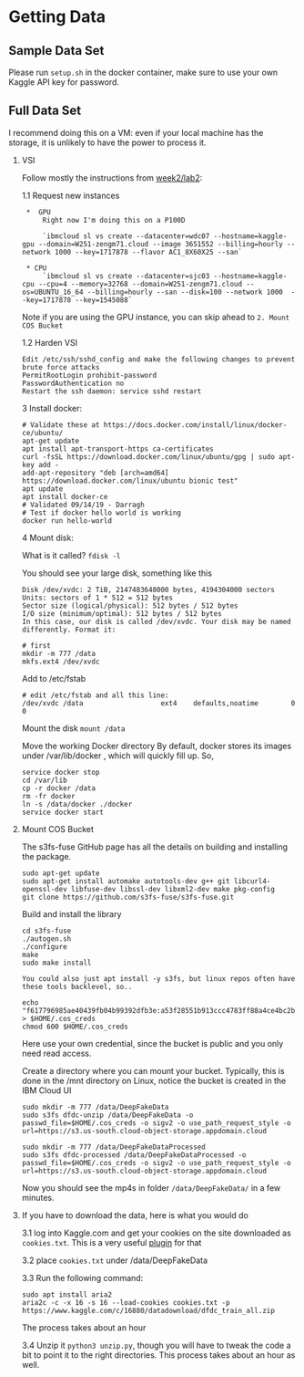 # Getting Data

## Sample Data Set
Please run `setup.sh` in the docker container, make sure to use your own Kaggle API key for password. 

## Full Data Set
I recommend doing this on a VM: even if your local machine has the storage, it is unlikely to have the power to process it. 

1. VSI

    Follow mostly the instructions from [week2/lab2](https://github.com/MIDS-scaling-up/v2/tree/master/week02/lab2):

    1.1 Request new instances 
        
        *  GPU
            Right now I'm doing this on a P100D

            `ibmcloud sl vs create --datacenter=wdc07 --hostname=kaggle-gpu --domain=W251-zengm71.cloud --image 3651552 --billing=hourly --network 1000 --key=1717878 --flavor AC1_8X60X25 --san`
        
        * CPU
            `ibmcloud sl vs create --datacenter=sjc03 --hostname=kaggle-cpu --cpu=4 --memory=32768 --domain=W251-zengm71.cloud --os=UBUNTU_16_64 --billing=hourly --san --disk=100 --network 1000  --key=1717878 --key=1545088`

    Note if you are using the GPU instance, you can skip ahead to `2. Mount COS Bucket`
    
    1.2 Harden VSI
        
    ```
    Edit /etc/ssh/sshd_config and make the following changes to prevent brute force attacks
    PermitRootLogin prohibit-password
    PasswordAuthentication no
    Restart the ssh daemon: service sshd restart
    ```

    3 Install docker:
        
    ```
    # Validate these at https://docs.docker.com/install/linux/docker-ce/ubuntu/
    apt-get update
    apt install apt-transport-https ca-certificates 
    curl -fsSL https://download.docker.com/linux/ubuntu/gpg | sudo apt-key add -
    add-apt-repository "deb [arch=amd64] https://download.docker.com/linux/ubuntu bionic test" 
    apt update 
    apt install docker-ce
    # Validated 09/14/19 - Darragh
    # Test if docker hello world is working
    docker run hello-world
    ```

    4 Mount disk:

    What is it called?    `fdisk -l`

    You should see your large disk, something like this
    ```
    Disk /dev/xvdc: 2 TiB, 2147483648000 bytes, 4194304000 sectors
    Units: sectors of 1 * 512 = 512 bytes
    Sector size (logical/physical): 512 bytes / 512 bytes
    I/O size (minimum/optimal): 512 bytes / 512 bytes
    In this case, our disk is called /dev/xvdc. Your disk may be named differently. Format it:
    ```
    
    ```
    # first
    mkdir -m 777 /data
    mkfs.ext4 /dev/xvdc
    ```
    Add to /etc/fstab

    ```
    # edit /etc/fstab and all this line:
    /dev/xvdc /data                   ext4    defaults,noatime        0 0
    ```
    Mount the disk    `mount /data`

    Move the working Docker directory
    By default, docker stores its images under /var/lib/docker , which will quickly fill up. So,
    ```
    service docker stop
    cd /var/lib
    cp -r docker /data
    rm -fr docker
    ln -s /data/docker ./docker
    service docker start
    ```
2. Mount COS Bucket

    The s3fs-fuse GitHub page has all the details on building and installing the package.
    ```
    sudo apt-get update
    sudo apt-get install automake autotools-dev g++ git libcurl4-openssl-dev libfuse-dev libssl-dev libxml2-dev make pkg-config
    git clone https://github.com/s3fs-fuse/s3fs-fuse.git
    ```
    Build and install the library
    ```
    cd s3fs-fuse
    ./autogen.sh
    ./configure
    make
    sudo make install

    You could also just apt install -y s3fs, but linux repos often have these tools backlevel, so..
    ```
    ```
    echo "f617796985ae40439fb04b99392dfb3e:a53f28551b913ccc4783ff88a4ce4bc2b72b0e655cbe5dc5" > $HOME/.cos_creds
    chmod 600 $HOME/.cos_creds
    ```
    Here use your own credential, since the bucket is public and you only need read access. 

   
    Create a directory where you can mount your bucket. Typically, this is done in the /mnt directory on Linux, notice the bucket is created in the IBM Cloud UI
    ```
    sudo mkdir -m 777 /data/DeepFakeData
    sudo s3fs dfdc-unzip /data/DeepFakeData -o passwd_file=$HOME/.cos_creds -o sigv2 -o use_path_request_style -o url=https://s3.us-south.cloud-object-storage.appdomain.cloud
    ```
    ```
    sudo mkdir -m 777 /data/DeepFakeDataProcessed
    sudo s3fs dfdc-processed /data/DeepFakeDataProcessed -o passwd_file=$HOME/.cos_creds -o sigv2 -o use_path_request_style -o url=https://s3.us-south.cloud-object-storage.appdomain.cloud
    ```
    Now you should see the mp4s in folder `/data/DeepFakeData/` in a few minutes. 

3. If you have to download the data, here is what you would do
    
    3.1 log into Kaggle.com and get your cookies on the site downloaded as `cookies.txt`. This is a very useful [plugin](https://chrome.google.com/webstore/detail/cookiestxt/njabckikapfpffapmjgojcnbfjonfjfg/related?hl=en) for that
    
    3.2 place `cookies.txt` under /data/DeepFakeData
    
    3.3 Run the following command:
    ```
    sudo apt install aria2
    aria2c -c -x 16 -s 16 --load-cookies cookies.txt -p https://www.kaggle.com/c/16880/datadownload/dfdc_train_all.zip
    ```
    The process takes about an hour
    
    3.4 Unzip it `python3 unzip.py`, though you will have to tweak the code a bit to point it to the right directories. This process takes about an hour as well. 
